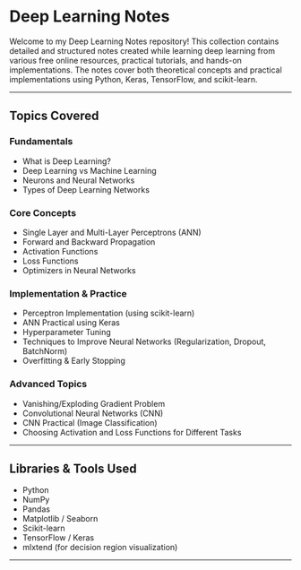 # Deep Learning Notes

Welcome to my Deep Learning Notes repository! This collection contains detailed and structured notes created while learning deep learning from various free online resources, practical tutorials, and hands-on implementations. The notes cover both theoretical concepts and practical implementations using Python, Keras, TensorFlow, and scikit-learn.

---
## Topics Covered

### Fundamentals
- What is Deep Learning?
- Deep Learning vs Machine Learning
- Neurons and Neural Networks
- Types of Deep Learning Networks

### Core Concepts
- Single Layer and Multi-Layer Perceptrons (ANN)
- Forward and Backward Propagation
- Activation Functions
- Loss Functions
- Optimizers in Neural Networks

### Implementation & Practice
- Perceptron Implementation (using scikit-learn)
- ANN Practical using Keras
- Hyperparameter Tuning
- Techniques to Improve Neural Networks (Regularization, Dropout, BatchNorm)
- Overfitting & Early Stopping

### Advanced Topics
- Vanishing/Exploding Gradient Problem
- Convolutional Neural Networks (CNN)
- CNN Practical (Image Classification)
- Choosing Activation and Loss Functions for Different Tasks

---

## Libraries & Tools Used

- Python
- NumPy
- Pandas
- Matplotlib / Seaborn
- Scikit-learn
- TensorFlow / Keras
- mlxtend (for decision region visualization)

---
